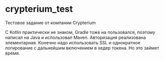 # crypterium_test
Тестовое задание от компании Сrypterium

С Kotlin практически не знаком, Gradle тоже на пользовался, поэтому написал на Java и использовал Maven. Авторизация реализована элементарная. Конечно надо использовать SSL и однократное логирование с дальнейшим включением в хедер токена. Но это займет время.
